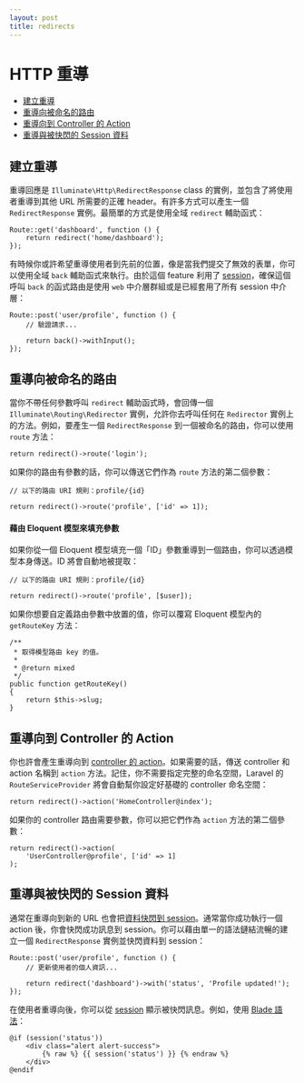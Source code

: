 ```yaml
---
layout: post
title: redirects
---
```

# HTTP 重導

- [建立重導](#creating-redirects)
- [重導向被命名的路由](#redirecting-named-routes)
- [重導向到 Controller 的 Action](#redirecting-controller-actions)
- [重導與被快閃的 Session 資料](#redirecting-with-flashed-session-data)

<a name="creating-redirects"></a>
## 建立重導

重導回應是 `Illuminate\Http\RedirectResponse` class 的實例，並包含了將使用者重導到其他 URL 所需要的正確 header。有許多方式可以產生一個 `RedirectResponse` 實例。最簡單的方式是使用全域 `redirect` 輔助函式：

    Route::get('dashboard', function () {
        return redirect('home/dashboard');
    });

有時候你或許希望重導使用者到先前的位置，像是當我們提交了無效的表單，你可以使用全域 `back` 輔助函式來執行。由於這個 feature 利用了 [session](/laravel_tw/docs/5.5/session)，確保這個呼叫 `back` 的函式路由是使用 `web` 中介層群組或是已經套用了所有 session 中介層：

    Route::post('user/profile', function () {
        // 驗證請求...

        return back()->withInput();
    });

<a name="redirecting-named-routes"></a>
## 重導向被命名的路由

當你不帶任何參數呼叫 `redirect` 輔助函式時，會回傳一個 `Illuminate\Routing\Redirector` 實例，允許你去呼叫任何在 `Redirector` 實例上的方法。例如，要產生一個 `RedirectResponse` 到一個被命名的路由，你可以使用 `route` 方法：

    return redirect()->route('login');

如果你的路由有參數的話，你可以傳送它們作為 `route` 方法的第二個參數：

    // 以下的路由 URI 規則：profile/{id}

    return redirect()->route('profile', ['id' => 1]);

#### 藉由 Eloquent 模型來填充參數

如果你從一個 Eloquent 模型填充一個「ID」參數重導到一個路由，你可以透過模型本身傳送。ID 將會自動地被提取：

    // 以下的路由 URI 規則：profile/{id}

    return redirect()->route('profile', [$user]);

如果你想要自定義路由參數中放置的值，你可以覆寫 Eloquent 模型內的 `getRouteKey` 方法：

    /**
     * 取得模型路由 key 的值。
     *
     * @return mixed
     */
    public function getRouteKey()
    {
        return $this->slug;
    }

<a name="redirecting-controller-actions"></a>
## 重導向到 Controller 的 Action

你也許會產生重導向到 [controller 的 action](/laravel_tw/docs/5.5/controllers)。如果需要的話，傳送 controller 和 action 名稱到 `action` 方法。記住，你不需要指定完整的命名空間，Laravel 的 `RouteServiceProvider` 將會自動幫你設定好基礎的 controller 命名空間：

    return redirect()->action('HomeController@index');

如果你的 controller 路由需要參數，你可以把它們作為 `action` 方法的第二個參數：

    return redirect()->action(
        'UserController@profile', ['id' => 1]
    );

<a name="redirecting-with-flashed-session-data"></a>
## 重導與被快閃的 Session 資料

通常在重導向到新的 URL 也會把[資料快閃到 session](/laravel_tw/docs/5.5/session#flash-data)。通常當你成功執行一個 action 後，你會快閃成功訊息到 session。你可以藉由單一的語法鏈結流暢的建立一個 `RedirectResponse` 實例並快閃資料到 session：

    Route::post('user/profile', function () {
        // 更新使用者的個人資訊...

        return redirect('dashboard')->with('status', 'Profile updated!');
    });

在使用者重導向後，你可以從 [session](/laravel_tw/docs/5.5/session) 顯示被快閃訊息。例如，使用 [Blade 語法](/laravel_tw/docs/5.5/blade)：

    @if (session('status'))
        <div class="alert alert-success">
            {% raw %} {{ session('status') }} {% endraw %}
        </div>
    @endif
